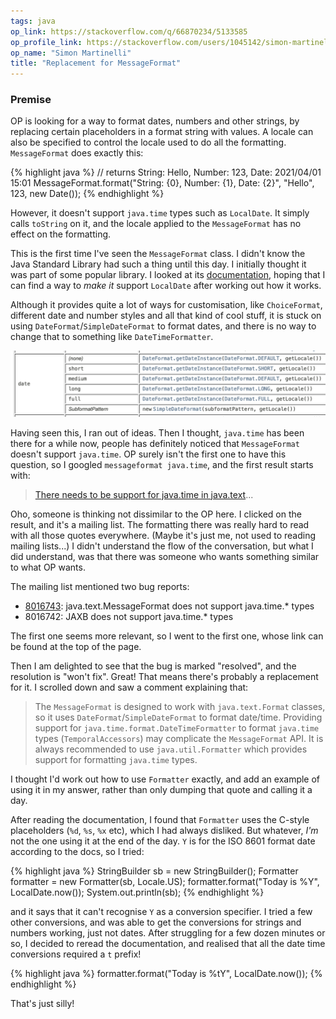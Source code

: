 ```yaml
---
tags: java
op_link: https://stackoverflow.com/q/66870234/5133585
op_profile_link: https://stackoverflow.com/users/1045142/simon-martinelli
op_name: "Simon Martinelli"
title: "Replacement for MessageFormat"
---
```


### Premise

OP is looking for a way to format dates, numbers and other strings, by replacing certain placeholders in a format string with values. A locale can also be specified to control the locale used to do all the formatting. `MessageFormat` does exactly this:

{% highlight java %}
// returns String: Hello, Number: 123, Date: 2021/04/01 15:01
MessageFormat.format("String: {0}, Number: {1}, Date: {2}", "Hello", 123, new Date());
{% endhighlight %}

However, it doesn't support `java.time` types such as `LocalDate`. It simply calls `toString` on it, and the locale applied to the `MessageFormat` has no effect on the formatting.

This is the first time I've seen the `MessageFormat` class. I didn't know the Java Standard Library had such a thing until this day. I initially thought it was part of some popular library. I looked at its [documentation](https://docs.oracle.com/javase/7/docs/api/java/text/MessageFormat.html), hoping that I can find a way to _make it_ support `LocalDate` after working out how it works.

Although it provides quite a lot of ways for customisation, like `ChoiceFormat`, different date and number styles and all that kind of cool stuff, it is stuck on using `DateFormat`/`SimpleDateFormat` to format dates, and there is no way to change that to something like `DateTimeFormatter`.

![MessageFormat uses DateFormat and SimpleDateFormat](/assets/2021-03-30/1.png)

Having seen this, I ran out of ideas. Then I thought, `java.time` has been there for a while now, people has definitely noticed that `MessageFormat` doesn't support `java.time`. OP surely isn't the first one to have this question, so I googled `messageformat java.time`, and the first result starts with:

> [There needs to be support for java.time in java.text](http://mail.openjdk.java.net/pipermail/core-libs-dev/2013-December/023665.html)...

Oho, someone is thinking not dissimilar to the OP here. I clicked on the result, and it's a mailing list. The formatting there was really hard to read with all those quotes everywhere. (Maybe it's just me, not used to reading mailing lists...) I didn't understand the flow of the conversation, but what I did understand, was that there was someone who wants something similar to what OP wants.

The mailing list mentioned two bug reports:

- [8016743](https://bugs.openjdk.java.net/browse/JDK-8016743): java.text.MessageFormat does not support java.time.* types
- 8016742: JAXB does not support java.time.* types

The first one seems more relevant, so I went to the first one, whose link can be found at the top of the page.

Then I am delighted to see that the bug is marked "resolved", and the resolution is "won't fix". Great! That means there's probably a replacement for it. I scrolled down and saw a comment explaining that:

> The `MessageFormat` is designed to work with `java.text.Format` classes, so it uses `DateFormat`/`SimpleDateFormat` to format date/time. Providing support for `java.time.format.DateTimeFormatter` to format `java.time` types (`TemporalAccessors`) may complicate the `MessageFormat` API. It is always recommended to use `java.util.Formatter` which provides support for formatting `java.time` types.

I thought I'd work out how to use `Formatter` exactly, and add an example of using it in my answer, rather than only dumping that quote and calling it a day.

After reading the documentation, I found that `Formatter` uses the C-style placeholders (`%d`, `%s`, `%x` etc), which I had always disliked. But whatever, _I'm_ not the one using it at the end of the day. `Y` is for the ISO 8601 format date according to the docs, so I tried:

{% highlight java %}
StringBuilder sb = new StringBuilder();
Formatter formatter = new Formatter(sb, Locale.US);
formatter.format("Today is %Y", LocalDate.now());
System.out.println(sb);
{% endhighlight %}

and it says that it can't recognise `Y` as a conversion specifier. I tried a few other conversions, and was able to get the conversions for strings and numbers working, just not dates. After struggling for a few dozen minutes or so, I decided to reread the documentation, and realised that all the date time conversions required a `t` prefix!

{% highlight java %}
formatter.format("Today is %tY", LocalDate.now());
{% endhighlight %}

That's just silly!

